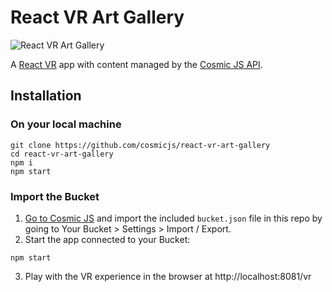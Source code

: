 # React VR Art Gallery
![React VR Art Gallery](https://cosmic-s3.imgix.net/8918a6e0-5493-11e8-8abf-afb1f600df25-react-vr-art-gallery.png?w=2000)

A [React VR](https://facebook.github.io/react-360/) app with content managed by the [Cosmic JS API](https://cosmicjs.com).

## Installation
### On your local machine
```
git clone https://github.com/cosmicjs/react-vr-art-gallery
cd react-vr-art-gallery
npm i
npm start
```
### Import the Bucket
1. [Go to Cosmic JS](https://cosmicjs.com) and import the included `bucket.json` file in this repo by going to Your Bucket > Settings > Import / Export.
2. Start the app connected to your Bucket:
```
npm start
```
3. Play with the VR experience in the browser at http://localhost:8081/vr
